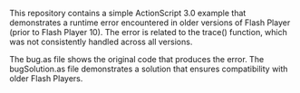 This repository contains a simple ActionScript 3.0 example that demonstrates a runtime error encountered in older versions of Flash Player (prior to Flash Player 10). The error is related to the trace() function, which was not consistently handled across all versions.

The bug.as file shows the original code that produces the error. The bugSolution.as file demonstrates a solution that ensures compatibility with older Flash Players.
